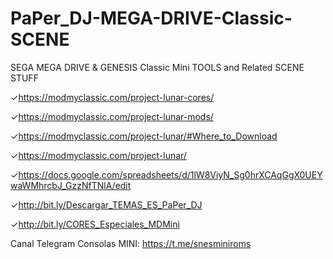 # PaPer_DJ-MEGA-DRIVE-Classic-SCENE
SEGA MEGA DRIVE &amp; GENESIS Classic Mini TOOLS and Related SCENE STUFF

✓https://modmyclassic.com/project-lunar-cores/ 

✓https://modmyclassic.com/project-lunar-mods/ 

✓https://modmyclassic.com/project-lunar/#Where_to_Download 

✓https://modmyclassic.com/project-lunar/ 

✓https://docs.google.com/spreadsheets/d/1lW8ViyN_Sg0hrXCAqGgX0UEYwaWMhrcbJ_GzzNfTNlA/edit



✓http://bit.ly/Descargar_TEMAS_ES_PaPer_DJ

✓http://bit.ly/CORES_Especiales_MDMini

Canal Telegram Consolas MINI: 
https://t.me/snesminiroms
